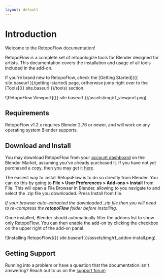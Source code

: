```yaml
---
layout: default
---
```


# Introduction

Welcome to the RetopoFlow documentation!

RetopoFlow is a complete set of retopologize tools for Blender designed for artists. This documentation covers the installation and usage of all tools included in the add-on.

If you're brand new to RetopoFlow, check the [Getting Started]({{ site.baseurl }}/getting-started) page, ortherwise jump right over to the [Tools]({{ site.baseurl }}/tools) section.

![RetopoFlow Viewport]({{ site.baseurl }}/assets/img/rf_viewport.png)

## Requirements
RetopoFlow v1.2.x requires Blender 2.76 or newer, and will work on any operating system Blender supports.

## Download and Install
You may download RetopoFlow from your [account dashboard](https://cgcookiemarkets.com/customer-dashboard/?task=download) on the Blender Market, assuming you've already purchased it. If you have not yet purchased a copy, then you may get it [here](https://cgcookiemarkets.com/all-products/retopoflow/).

The easiest way to install RetopoFlow is to do so directly from Blender. You can do this by going to **File > User Preferences > Add-ons > Install** from File. This will open a File Browser in Blender, allowing to you navigate to and select the .zip file you downloaded. Press Install from file.

*If your browser auto-extracted the downloaded .zip file then you will need to re-compress the **retopoFlow** folder before installing.*

Once installed, Blender should automatically filter the addons list to show only RetopoFlow. You can then enable the add-on by clicking the checkbox on the upper right of the add-on panel.

![Installing RetopoFlow]({{ site.baseurl }}/assets/img/rf_addon-install.png)

## Getting Support
Running into a problem or have a question that the documentation isn't answering? Reach out to us on the [support forum](https://cgcookiemarkets.com/all-products/retopoflow/?view=support)